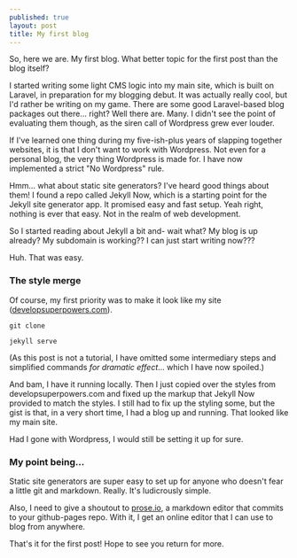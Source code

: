 ```yaml
---
published: true
layout: post
title: My first blog
---
```


So, here we are. My first blog. What better topic for the first post than the blog itself?

I started writing some light CMS logic into my main site, which is built on Laravel, in preparation for my blogging debut. It was actually really cool, but I'd rather be writing on my game. There are some good Laravel-based blog packages out there... right? Well there are. Many. I didn't see the point of evaluating them though, as the siren call of Wordpress grew ever louder.

If I've learned one thing during my five-ish-plus years of slapping together websites, it is that I don't want to work with Wordpress. Not even for a personal blog, the very thing Wordpress is made for. I have now implemented a strict "No Wordpress" rule.

Hmm... what about static site generators? I've heard good things about them! I found a repo called Jekyll Now, which is a starting point for the Jekyll site generator app. It promised easy and fast setup. Yeah right, nothing is ever that easy. Not in the realm of web development.

So I started reading about Jekyll a bit and- wait what? My blog is up already? My subdomain is working?? I can just start writing now???

Huh. That was easy.

### The style merge

Of course, my first priority was to make it look like my site ([developsuperpowers.com](http://developsuperpowers.com/ "developsuperpowers.com")).

`git clone`

`jekyll serve`

(As this post is not a tutorial, I have omitted some intermediary steps and simplified commands _for dramatic effect_... which I have now spoiled.)

And bam, I have it running locally. Then I just copied over the styles from developsuperpowers.com and fixed up the markup that Jekyll Now provided to match the styles. I still had to fix up the styling some, but the gist is that, in a very short time, I had a blog up and running. That looked like my main site.

Had I gone with Wordpress, I would still be setting it up for sure.

### My point being...

Static site generators are super easy to set up for anyone who doesn't fear a little git and markdown. Really. It's ludicrously simple.

Also, I need to give a shoutout to [prose.io](http://prose.io), a markdown editor that commits to your github-pages repo. With it, I get an online editor that I can use to blog from anywhere.

That's it for the first post! Hope to see you return for more.
